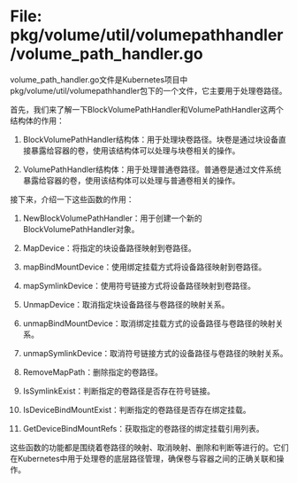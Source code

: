 # File: pkg/volume/util/volumepathhandler/volume_path_handler.go

volume_path_handler.go文件是Kubernetes项目中pkg/volume/util/volumepathhandler包下的一个文件，它主要用于处理卷路径。

首先，我们来了解一下BlockVolumePathHandler和VolumePathHandler这两个结构体的作用：

1. BlockVolumePathHandler结构体：用于处理块卷路径。块卷是通过块设备直接暴露给容器的卷，使用该结构体可以处理与块卷相关的操作。

2. VolumePathHandler结构体：用于处理普通卷路径。普通卷是通过文件系统暴露给容器的卷，使用该结构体可以处理与普通卷相关的操作。

接下来，介绍一下这些函数的作用：

1. NewBlockVolumePathHandler：用于创建一个新的BlockVolumePathHandler对象。

2. MapDevice：将指定的块设备路径映射到卷路径。

3. mapBindMountDevice：使用绑定挂载方式将设备路径映射到卷路径。

4. mapSymlinkDevice：使用符号链接方式将设备路径映射到卷路径。

5. UnmapDevice：取消指定块设备路径与卷路径的映射关系。

6. unmapBindMountDevice：取消绑定挂载方式的设备路径与卷路径的映射关系。

7. unmapSymlinkDevice：取消符号链接方式的设备路径与卷路径的映射关系。

8. RemoveMapPath：删除指定的卷路径。

9. IsSymlinkExist：判断指定的卷路径是否存在符号链接。

10. IsDeviceBindMountExist：判断指定的卷路径是否存在绑定挂载。

11. GetDeviceBindMountRefs：获取指定的卷路径的绑定挂载引用列表。

这些函数的功能都是围绕着卷路径的映射、取消映射、删除和判断等进行的。它们在Kubernetes中用于处理卷的底层路径管理，确保卷与容器之间的正确关联和操作。

